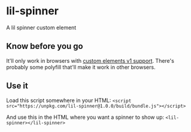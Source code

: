 # lil-spinner

A lil spinner custom element

## Know before you go

It'll only work in browsers with [custom elements v1 support](https://caniuse.com/#feat=custom-elementsv1). There's probably some polyfill that'll make it work in other browsers.

## Use it

Load this script somewhere in your HTML: `<script src="https://unpkg.com/lil-spinner@1.0.0/build/bundle.js"></script>` 

And use this in the HTML where you want a spinner to show up: `<lil-spinner></lil-spinner>`

